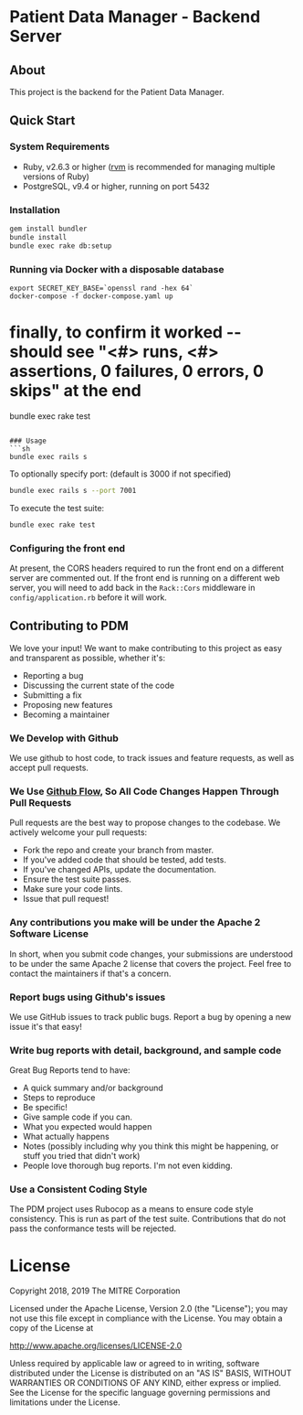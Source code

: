 # Patient Data Manager - Backend Server

## About

This project is the backend for the Patient Data Manager.

## Quick Start

### System Requirements

 - Ruby, v2.6.3 or higher ([rvm](https://rvm.io/) is recommended for managing multiple versions of Ruby)
 - PostgreSQL, v9.4 or higher, running on port 5432

### Installation
```sh
gem install bundler
bundle install
bundle exec rake db:setup
```

### Running via Docker with a disposable database
```
export SECRET_KEY_BASE=`openssl rand -hex 64`
docker-compose -f docker-compose.yaml up
```

# finally, to confirm it worked -- should see "<#> runs, <#> assertions, 0 failures, 0 errors, 0 skips" at the end
bundle exec rake test
```

### Usage
```sh
bundle exec rails s
```

To optionally specify port: (default is 3000 if not specified)

```sh
bundle exec rails s --port 7001
```

To execute the test suite:

```sh
bundle exec rake test
```

### Configuring the front end

At present, the CORS headers required to run the front end on a different server are commented out. If the front end is running on a different web server, you will need to add back in the `Rack::Cors` middleware in `config/application.rb` before it will work.

## Contributing to PDM

We love your input! We want to make contributing to this project as easy and transparent as possible, whether it's:

* Reporting a bug
* Discussing the current state of the code
* Submitting a fix
* Proposing new features
* Becoming a maintainer

### We Develop with Github

We use github to host code, to track issues and feature requests, as well as accept pull requests.

### We Use [Github Flow](https://guides.github.com/introduction/flow/index.html), So All Code Changes Happen Through Pull Requests

Pull requests are the best way to propose changes to the codebase. We actively welcome your pull requests:

* Fork the repo and create your branch from master.
* If you've added code that should be tested, add tests.
* If you've changed APIs, update the documentation.
* Ensure the test suite passes.
* Make sure your code lints.
* Issue that pull request!

### Any contributions you make will be under the Apache 2 Software License

In short, when you submit code changes, your submissions are understood to be under the same Apache 2 license that covers the project. Feel free to contact the maintainers if that's a concern.

### Report bugs using Github's issues

We use GitHub issues to track public bugs. Report a bug by opening a new issue it's that easy!

### Write bug reports with detail, background, and sample code

Great Bug Reports tend to have:

* A quick summary and/or background
* Steps to reproduce
* Be specific!
* Give sample code if you can. 
* What you expected would happen
* What actually happens
* Notes (possibly including why you think this might be happening, or stuff you tried that didn't work)
* People love thorough bug reports. I'm not even kidding.

### Use a Consistent Coding Style

The PDM project uses Rubocop as a means to ensure code style consistency.  This is run as part of the test suite.  Contributions that do not pass the conformance tests will be rejected.

# License
Copyright 2018, 2019 The MITRE Corporation

Licensed under the Apache License, Version 2.0 (the "License");
you may not use this file except in compliance with the License.
You may obtain a copy of the License at

http://www.apache.org/licenses/LICENSE-2.0

Unless required by applicable law or agreed to in writing, software
distributed under the License is distributed on an "AS IS" BASIS,
WITHOUT WARRANTIES OR CONDITIONS OF ANY KIND, either express or implied.
See the License for the specific language governing permissions and
limitations under the License.
